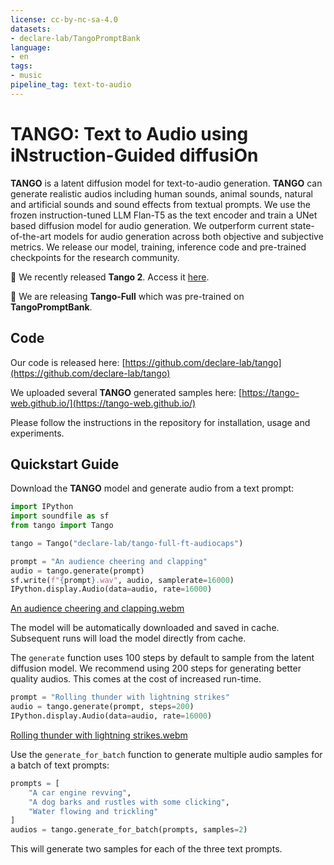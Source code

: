 ```yaml
---
license: cc-by-nc-sa-4.0
datasets:
- declare-lab/TangoPromptBank
language:
- en
tags:
- music
pipeline_tag: text-to-audio
---
```

# TANGO: Text to Audio using iNstruction-Guided diffusiOn

**TANGO** is a latent diffusion model for text-to-audio generation. 
**TANGO** can generate realistic audios including human sounds, animal sounds, natural and artificial sounds and sound effects from textual prompts. We use the frozen instruction-tuned LLM Flan-T5 as the text encoder and train a UNet based diffusion model for audio generation. We outperform current state-of-the-art models for audio generation across both objective and subjective metrics. We release our model, training, inference code and pre-trained checkpoints for the research community.

📣 We recently released **Tango 2**. Access it [here](https://huggingface.co/declare-lab/tango2).

📣 We are releasing **Tango-Full** which was pre-trained on **TangoPromptBank**.

## Code

Our code is released here: [https://github.com/declare-lab/tango](https://github.com/declare-lab/tango)

We uploaded several **TANGO** generated samples here: [https://tango-web.github.io/](https://tango-web.github.io/)

Please follow the instructions in the repository for installation, usage and experiments.

## Quickstart Guide

Download the **TANGO** model and generate audio from a text prompt:

```python
import IPython
import soundfile as sf
from tango import Tango

tango = Tango("declare-lab/tango-full-ft-audiocaps")

prompt = "An audience cheering and clapping"
audio = tango.generate(prompt)
sf.write(f"{prompt}.wav", audio, samplerate=16000)
IPython.display.Audio(data=audio, rate=16000)
```
[An audience cheering and clapping.webm](https://user-images.githubusercontent.com/13917097/233851915-e702524d-cd35-43f7-93e0-86ea579231a7.webm)

The model will be automatically downloaded and saved in cache. Subsequent runs will load the model directly from cache.

The `generate` function uses 100 steps by default to sample from the latent diffusion model. We recommend using 200 steps for generating better quality audios. This comes at the cost of increased run-time.

```python
prompt = "Rolling thunder with lightning strikes"
audio = tango.generate(prompt, steps=200)
IPython.display.Audio(data=audio, rate=16000)
```
[Rolling thunder with lightning strikes.webm](https://user-images.githubusercontent.com/13917097/233851929-90501e41-911d-453f-a00b-b215743365b4.webm)

<!-- [MachineClicking](https://user-images.githubusercontent.com/25340239/233857834-bfda52b4-4fcc-48de-b47a-6a6ddcb3671b.mp4 "sample 1") -->

Use the `generate_for_batch` function to generate multiple audio samples for a batch of text prompts:

```python
prompts = [
    "A car engine revving",
    "A dog barks and rustles with some clicking",
    "Water flowing and trickling"
]
audios = tango.generate_for_batch(prompts, samples=2)
```
This will generate two samples for each of the three text prompts.